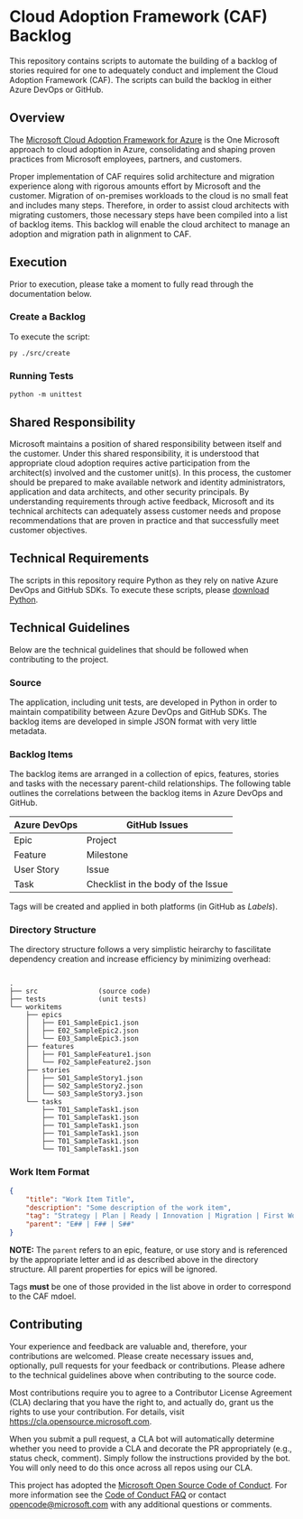 
# Cloud Adoption Framework (CAF) Backlog
This repository contains scripts to automate the building of a backlog of stories required for one to adequately conduct and implement the Cloud Adoption Framework (CAF). The scripts can build the backlog in either Azure DevOps or GitHub.

## Overview
The [Microsoft Cloud Adoption Framework for Azure](https://docs.microsoft.com/en-us/azure/cloud-adoption-framework/) is the One Microsoft approach to cloud adoption in Azure, consolidating and shaping proven practices from Microsoft employees, partners, and customers.

Proper implementation of CAF requires solid architecture and migration experience along with rigorous amounts effort by Microsoft and the customer. Migration of on-premises workloads to the cloud is no small feat and includes many steps. Therefore, in order to assist cloud architects with migrating customers, those necessary steps have been compiled into a list of backlog items. This backlog will enable the cloud architect to manage an adoption and migration path in alignment to CAF.

## Execution
Prior to execution, please take a moment to fully read through the documentation below.

### Create a Backlog
To execute the script:
```
py ./src/create
```

### Running Tests
```
python -m unittest
```

## Shared Responsibility
Microsoft maintains a position of shared responsibility between itself and the customer. Under this shared responsibility, it is understood that appropriate cloud adoption requires active participation from the architect(s) involved and the customer unit(s). In this process, the customer should be prepared to make available network and identity administrators, application and data architects, and other security principals. By understanding requirements through active feedback, Microsoft and its technical architects can adequately assess customer needs and propose recommendations that are proven in practice and that successfully meet customer objectives.

## Technical Requirements
The scripts in this repository require Python as they rely on native Azure DevOps and GitHub SDKs. To execute these scripts, please [download Python](https://www.python.org/downloads/).

## Technical Guidelines
Below are the technical guidelines that should be followed when contributing to the project.

### Source
The application, including unit tests, are developed in Python in order to maintain compatibility between Azure DevOps and GitHub SDKs. The backlog items are developed in simple JSON format with very little metadata.

### Backlog Items
The backlog items are arranged in a collection of epics, features, stories and tasks with the necessary parent-child relationships. The following table outlines the correlations between the backlog items in Azure DevOps and GitHub.

| Azure DevOps | GitHub Issues |
|--------------|---------------|
| Epic         | Project       |
| Feature      | Milestone     |
| User Story   | Issue         |
| Task         | Checklist in the body of the Issue |

Tags will be created and applied in both platforms (in GitHub as _Labels_).

### Directory Structure
The directory structure follows a very simplistic heirarchy to fascilitate dependency creation and increase efficiency by minimizing overhead:
```

.
├── src               (source code)
├── tests             (unit tests)
└── workitems
    ├── epics
    │   ├── E01_SampleEpic1.json
    │   ├── E02_SampleEpic2.json
    │   └── E03_SampleEpic3.json
    ├── features
    │   ├── F01_SampleFeature1.json
    │   └── F02_SampleFeature2.json
    ├── stories
    │   ├── S01_SampleStory1.json
    │   ├── S02_SampleStory2.json
    │   └── S03_SampleStory3.json
    └── tasks
        ├── T01_SampleTask1.json
        ├── T01_SampleTask1.json
        ├── T01_SampleTask1.json
        ├── T01_SampleTask1.json
        ├── T01_SampleTask1.json
        └── T01_SampleTask1.json

```

### Work Item Format
```json
{
    "title": "Work Item Title",
    "description": "Some description of the work item",
    "tag": "Strategy | Plan | Ready | Innovation | Migration | First Workload | First Host | Workload Template",
    "parent": "E## | F## | S##"
}
```

**NOTE:** The `parent` refers to an epic, feature, or use story and is referenced by the appropriate letter and id as described above in the directory structure. All parent properties for epics will be ignored.

Tags **must** be one of those provided in the list above in order to correspond to the CAF mdoel.

## Contributing
Your experience and feedback are valuable and, therefore, your contributions are welcomed. Please create necessary issues and, optionally, pull requests for your feedback or contributions. Please adhere to the technical guidelines above when contributing to the source code.

Most contributions require you to agree to a Contributor License Agreement (CLA) declaring that you have the right to, and actually do, grant us the rights to use your contribution. For details, visit https://cla.opensource.microsoft.com.

When you submit a pull request, a CLA bot will automatically determine whether you need to provide
a CLA and decorate the PR appropriately (e.g., status check, comment). Simply follow the instructions
provided by the bot. You will only need to do this once across all repos using our CLA.

This project has adopted the [Microsoft Open Source Code of Conduct](https://opensource.microsoft.com/codeofconduct/).
For more information see the [Code of Conduct FAQ](https://opensource.microsoft.com/codeofconduct/faq/) or
contact [opencode@microsoft.com](mailto:opencode@microsoft.com) with any additional questions or comments.
